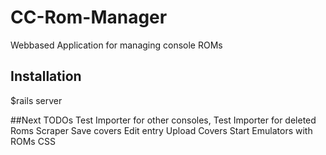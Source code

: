 # CC-Rom-Manager
Webbased Application for managing console ROMs

## Installation
$rails server

##Next TODOs
Test Importer for other consoles,
Test Importer for deleted Roms
Scraper
  Save covers
Edit entry
  Upload Covers
Start Emulators with ROMs
CSS
